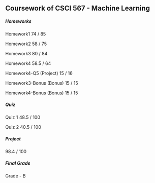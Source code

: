 ## Coursework of CSCI 567 - Machine Learning

##### Homeworks

Homework1 74 / 85

Homework2 58 / 75

Homework3 80 / 84

Homework4 58.5 / 64

Homework4-Q5 (Project) 15 / 16

Homework3-Bonus (Bonus) 15 / 15

Homework4-Bonus (Bonus) 15 / 15


##### Quiz

Quiz 1	48.5 / 100

Quiz 2  40.5 / 100


##### Project
	
98.4 / 100


##### Final Grade

Grade - B 
